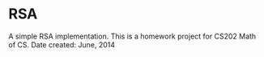 # RSA
A simple RSA implementation. This is a homework project for CS202 Math of CS. Date created: June, 2014
